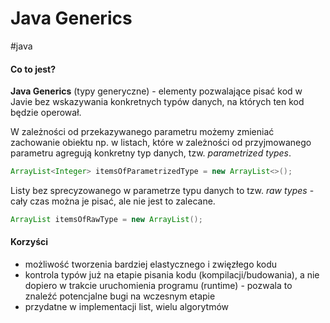 # Java Generics
#java 

#### Co to jest?
**Java Generics** (typy generyczne) - elementy pozwalające pisać kod w Javie bez wskazywania konkretnych typów danych, na których ten kod będzie operował.

W zależności od przekazywanego parametru możemy zmieniać zachowanie obiektu np. w listach, które w zależności od przyjmowanego parametru agregują konkretny typ danych, tzw. *parametrized types*.
```java
ArrayList<Integer> itemsOfParametrizedType = new ArrayList<>();
```
Listy bez sprecyzowanego w parametrze typu danych to tzw. *raw types* - cały czas można je pisać, ale nie jest to zalecane.
```java
ArrayList itemsOfRawType = new ArrayList();
```

#### Korzyści
- możliwość tworzenia bardziej elastycznego i zwięzłego kodu
- kontrola typów już na etapie pisania kodu (kompilacji/budowania), a nie dopiero w trakcie uruchomienia programu (runtime) - pozwala to znaleźć potencjalne bugi na wczesnym etapie
- przydatne w implementacji list, wielu algorytmów

